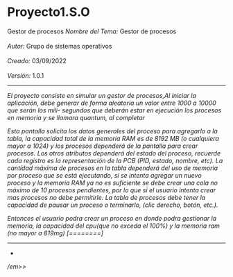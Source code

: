 # Proyecto1.S.O
Gestor de procesos 
<em>Nombre del Tema: </em>Gestor de procesos <br />  
<em>Autor: </em>Grupo de sistemas operativos<br />  
<em>Creado: </em>03/09/2022<br />  
<em>Versión: </em>1.0.1<br />  
<hr />
<em>El proyecto consiste en simular un gestor de procesos,Al iniciar la aplicación, debe generar de forma aleatoria un valor entre 1000 a 10000 que serán los mili-
segundos que deberán estar en ejecución los procesos en memoria y se llamara quantum, al completar

Esta pantalla solicita los datos generales del proceso para agregarlo a la tabla, la capacidad total de la
memoria RAM es de 8192 MB (o cualquiera mayor a 1024) y los procesos dependerá de la pantalla
para crear procesos. Los otros atributos dependerá del estado del proceso, recuerde cada registro es la
representación de la PCB (PID, estado, nombre, etc).
La cantidad máxima de procesos en la tabla dependerá del uso de memoria por proceso que se está
ejecutando, si se intenta agregar un nuevo proceso y la memoria RAM ya no es suficiente se debe crear
una cola no máximo de 10 procesos pendientes, por lo que si el usuario intenta crear mas procesos no
debe permitirle. La tabla de procesos debe tener la capacidad de pausar un proceso o terminarlo, (clic
derecho, botón, etc.).

Entonces el usuario podra crear un proceso en donde podra gestionar la memoria, la capacidad del cpu(que no exceda el 100%) y la memoria ram (no mayor a 819mg) 
[========]

<!--more-->

<!--more-->

------------

-

/em>> 
